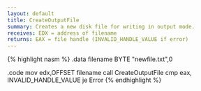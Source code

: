 ```yaml
---
layout: default
title: CreateOutputFile
summary: Creates a new disk file for writing in output mode.
receives: EDX = address of filename
returns: EAX = file handle (INVALID_HANDLE_VALUE if error)
---
```

{% highlight nasm %}
.data
filename BYTE "newfile.txt",0

.code
mov  edx,OFFSET filename
call CreateOutputFile
cmp  eax, INVALID_HANDLE_VALUE
je   Error
{% endhighlight %}